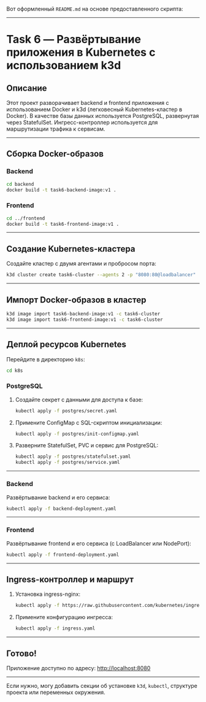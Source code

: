 Вот оформленный `README.md` на основе предоставленного скрипта:

---

# Task 6 — Развёртывание приложения в Kubernetes с использованием k3d

## Описание

Этот проект разворачивает backend и frontend приложения с использованием Docker и k3d (легковесный Kubernetes-кластер в Docker). В качестве базы данных используется PostgreSQL, развернутая через StatefulSet. Ингресс-контроллер используется для маршрутизации трафика к сервисам.

---

## Сборка Docker-образов

### Backend
```bash
cd backend
docker build -t task6-backend-image:v1 .
```

### Frontend
```bash
cd ../frontend
docker build -t task6-frontend-image:v1 .
```

---

## Создание Kubernetes-кластера

Создайте кластер с двумя агентами и пробросом порта:
```bash
k3d cluster create task6-cluster --agents 2 -p "8080:80@loadbalancer"
```

---

## Импорт Docker-образов в кластер

```bash
k3d image import task6-backend-image:v1 -c task6-cluster
k3d image import task6-frontend-image:v1 -c task6-cluster
```

---

## Деплой ресурсов Kubernetes

Перейдите в директорию `k8s`:
```bash
cd k8s
```

### PostgreSQL

1. Создайте секрет с данными для доступа к базе:
    ```bash
    kubectl apply -f postgres/secret.yaml
    ```

2. Примените ConfigMap с SQL-скриптом инициализации:
    ```bash
    kubectl apply -f postgres/init-configmap.yaml
    ```

3. Разверните StatefulSet, PVC и сервис для PostgreSQL:
    ```bash
    kubectl apply -f postgres/statefulset.yaml
    kubectl apply -f postgres/service.yaml
    ```

---

### Backend

Развёртывание backend и его сервиса:
```bash
kubectl apply -f backend-deployment.yaml
```

---

### Frontend

Развёртывание frontend и его сервиса (с LoadBalancer или NodePort):
```bash
kubectl apply -f frontend-deployment.yaml
```

---

## Ingress-контроллер и маршрут

1. Установка ingress-nginx:
    ```bash
    kubectl apply -f https://raw.githubusercontent.com/kubernetes/ingress-nginx/controller-v1.8.1/deploy/static/provider/cloud/deploy.yaml
    ```

2. Примените конфигурацию ингресса:
    ```bash
    kubectl apply -f ingress.yaml
    ```

---

## Готово!

Приложение доступно по адресу: [http://localhost:8080](http://localhost:8080)

---

Если нужно, могу добавить секции об установке `k3d`, `kubectl`, структуре проекта или переменных окружения.